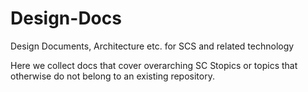 # Design-Docs
Design Documents, Architecture etc. for SCS and related technology

Here we collect docs that cover overarching SC Stopics or topics that otherwise do not belong to an existing repository.
